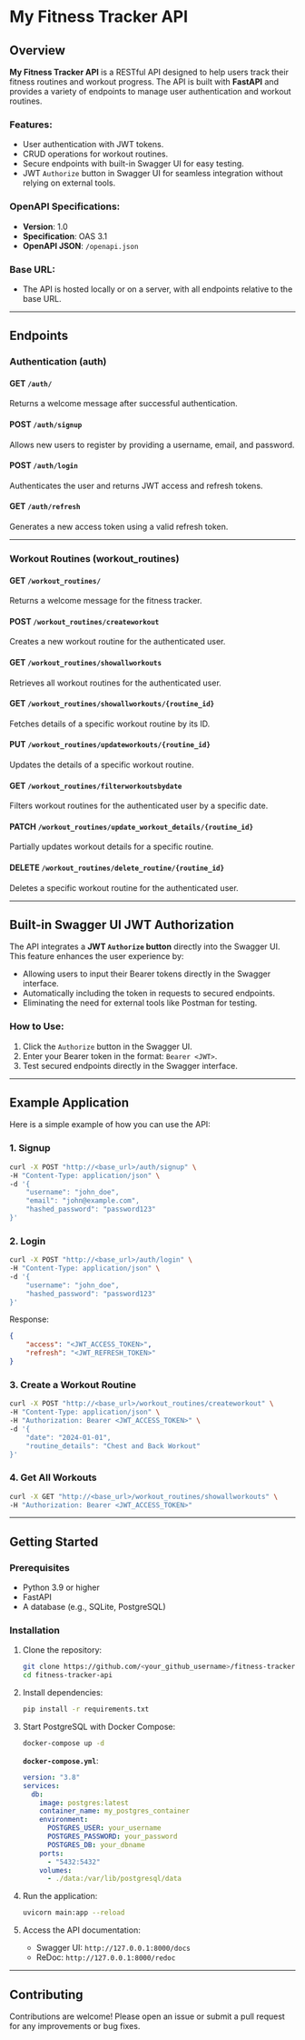 # My Fitness Tracker API

## Overview
**My Fitness Tracker API** is a RESTful API designed to help users track their fitness routines and workout progress. The API is built with **FastAPI** and provides a variety of endpoints to manage user authentication and workout routines.

### Features:
- User authentication with JWT tokens.
- CRUD operations for workout routines.
- Secure endpoints with built-in Swagger UI for easy testing.
- JWT `Authorize` button in Swagger UI for seamless integration without relying on external tools.

### OpenAPI Specifications:
- **Version**: 1.0
- **Specification**: OAS 3.1
- **OpenAPI JSON**: `/openapi.json`

### Base URL:
- The API is hosted locally or on a server, with all endpoints relative to the base URL.

---

## Endpoints

### **Authentication (auth)**

#### **GET** `/auth/`
Returns a welcome message after successful authentication.

#### **POST** `/auth/signup`
Allows new users to register by providing a username, email, and password.

#### **POST** `/auth/login`
Authenticates the user and returns JWT access and refresh tokens.

#### **GET** `/auth/refresh`
Generates a new access token using a valid refresh token.

---

### **Workout Routines (workout_routines)**

#### **GET** `/workout_routines/`
Returns a welcome message for the fitness tracker.

#### **POST** `/workout_routines/createworkout`
Creates a new workout routine for the authenticated user.

#### **GET** `/workout_routines/showallworkouts`
Retrieves all workout routines for the authenticated user.

#### **GET** `/workout_routines/showallworkouts/{routine_id}`
Fetches details of a specific workout routine by its ID.

#### **PUT** `/workout_routines/updateworkouts/{routine_id}`
Updates the details of a specific workout routine.

#### **GET** `/workout_routines/filterworkoutsbydate`
Filters workout routines for the authenticated user by a specific date.

#### **PATCH** `/workout_routines/update_workout_details/{routine_id}`
Partially updates workout details for a specific routine.

#### **DELETE** `/workout_routines/delete_routine/{routine_id}`
Deletes a specific workout routine for the authenticated user.

---

## Built-in Swagger UI JWT Authorization

The API integrates a **JWT `Authorize` button** directly into the Swagger UI. This feature enhances the user experience by:
- Allowing users to input their Bearer tokens directly in the Swagger interface.
- Automatically including the token in requests to secured endpoints.
- Eliminating the need for external tools like Postman for testing.

### How to Use:
1. Click the `Authorize` button in the Swagger UI.
2. Enter your Bearer token in the format: `Bearer <JWT>`.
3. Test secured endpoints directly in the Swagger interface.

---

## Example Application
Here is a simple example of how you can use the API:

### 1. Signup
```bash
curl -X POST "http://<base_url>/auth/signup" \
-H "Content-Type: application/json" \
-d '{
    "username": "john_doe",
    "email": "john@example.com",
    "hashed_password": "password123"
}'
```

### 2. Login
```bash
curl -X POST "http://<base_url>/auth/login" \
-H "Content-Type: application/json" \
-d '{
    "username": "john_doe",
    "hashed_password": "password123"
}'
```
Response:
```json
{
    "access": "<JWT_ACCESS_TOKEN>",
    "refresh": "<JWT_REFRESH_TOKEN>"
}
```

### 3. Create a Workout Routine
```bash
curl -X POST "http://<base_url>/workout_routines/createworkout" \
-H "Content-Type: application/json" \
-H "Authorization: Bearer <JWT_ACCESS_TOKEN>" \
-d '{
    "date": "2024-01-01",
    "routine_details": "Chest and Back Workout"
}'
```

### 4. Get All Workouts
```bash
curl -X GET "http://<base_url>/workout_routines/showallworkouts" \
-H "Authorization: Bearer <JWT_ACCESS_TOKEN>"
```

---

## Getting Started

### Prerequisites
- Python 3.9 or higher
- FastAPI
- A database (e.g., SQLite, PostgreSQL)

### Installation
1. Clone the repository:
   ```bash
   git clone https://github.com/<your_github_username>/fitness-tracker-api.git
   cd fitness-tracker-api
   ```

2. Install dependencies:
   ```bash
   pip install -r requirements.txt
   ```

3. Start PostgreSQL with Docker Compose:
   ```bash
   docker-compose up -d
   ```

   **`docker-compose.yml`**:
   ```yaml
   version: "3.8"
   services:
     db:
       image: postgres:latest
       container_name: my_postgres_container
       environment:
         POSTGRES_USER: your_username
         POSTGRES_PASSWORD: your_password
         POSTGRES_DB: your_dbname
       ports:
         - "5432:5432"
       volumes:
         - ./data:/var/lib/postgresql/data
   ```

4. Run the application:
   ```bash
   uvicorn main:app --reload
   ```

5. Access the API documentation:
   - Swagger UI: `http://127.0.0.1:8000/docs`
   - ReDoc: `http://127.0.0.1:8000/redoc`

---

## Contributing
Contributions are welcome! Please open an issue or submit a pull request for any improvements or bug fixes.
